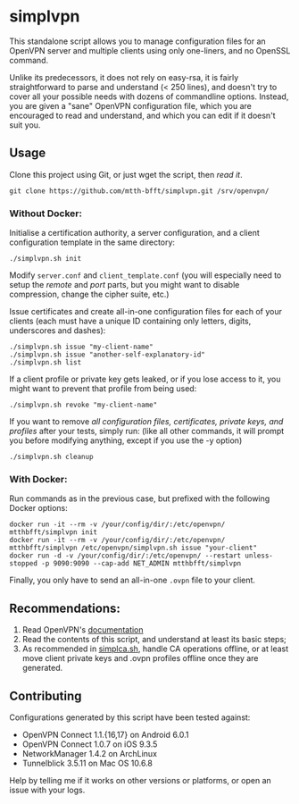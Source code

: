 # simplvpn

This standalone script allows you to manage configuration files for an OpenVPN server and multiple clients using only one-liners, and no OpenSSL command.

Unlike its predecessors, it does not rely on easy-rsa, it is fairly straightforward to parse and understand (< 250 lines), and doesn't try to cover all your possible needs with dozens of commandline options. Instead, you are given a "sane" OpenVPN configuration file, which you are encouraged to read and understand, and which you can edit if it doesn't suit you.

## Usage

Clone this project using Git, or just wget the script, then *read it*.

    git clone https://github.com/mtth-bfft/simplvpn.git /srv/openvpn/

### Without Docker:

Initialise a certification authority, a server configuration, and a client configuration template in the same directory:

    ./simplvpn.sh init

Modify `server.conf` and `client_template.conf` (you will especially need to setup the *remote* and *port* parts, but you might want to disable compression, change the cipher suite, etc.)

Issue certificates and create all-in-one configuration files for each of your clients (each must have a unique ID containing only letters, digits, underscores and dashes):

    ./simplvpn.sh issue "my-client-name"
    ./simplvpn.sh issue "another-self-explanatory-id"
    ./simplvpn.sh list

If a client profile or private key gets leaked, or if you lose access to it, you might want to prevent that profile from being used:

    ./simplvpn.sh revoke "my-client-name"

If you want to remove *all configuration files, certificates, private keys, and profiles* after your tests, simply run: (like all other commands, it will prompt you before modifying anything, except if you use the -y option)

    ./simplvpn.sh cleanup

### With Docker:

Run commands as in the previous case, but prefixed with the following Docker options:

    docker run -it --rm -v /your/config/dir/:/etc/openvpn/ mtthbfft/simplvpn init
    docker run -it --rm -v /your/config/dir/:/etc/openvpn/ mtthbfft/simplvpn /etc/openvpn/simplvpn.sh issue "your-client"
    docker run -d -v /your/config/dir/:/etc/openvpn/ --restart unless-stopped -p 9090:9090 --cap-add NET_ADMIN mtthbfft/simplvpn

Finally, you only have to send an all-in-one `.ovpn` file to your client.

## Recommendations:

1. Read OpenVPN's [documentation](https://openvpn.net/howto.html)
2. Read the contents of this script, and understand at least its basic steps;
3. As recommended in [simplca.sh](https://github.com/mtth-bfft/simplca), handle CA operations offline, or at least move
   client private keys and .ovpn profiles offline once they are generated.

## Contributing

Configurations generated by this script have been tested against:
* OpenVPN Connect 1.1.{16,17} on Android 6.0.1
* OpenVPN Connect 1.0.7 on iOS 9.3.5
* NetworkManager 1.4.2 on ArchLinux
* Tunnelblick 3.5.11 on Mac OS 10.6.8

Help by telling me if it works on other versions or platforms, or open an issue with your logs.
